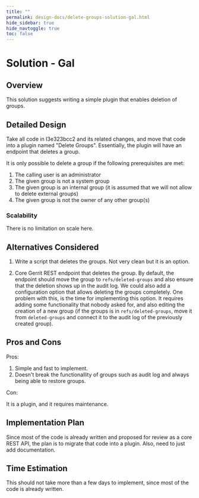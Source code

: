 ```yaml
---
title: ""
permalink: design-docs/delete-groups-solution-gal.html
hide_sidebar: true
hide_navtoggle: true
toc: false
---
```


# Solution - Gal

## <a id="overview"> Overview

This solution suggests writing a simple plugin that enables deletion of groups.

## <a id="detailed-design"> Detailed Design

Take all code in I3e323bcc2 and its related changes, and move that code into
a plugin named "Delete Groups".
Essentially, the plugin will have an endpoint that deletes a group.

It is only possible to delete a group if the following prerequisites are met:

1. The calling user is an administrator
2. The given group is not a system group
3. The given group is an internal group (it is assumed that we will not allow
to delete external groups)
4. The given group is not the owner of any other group(s)

### <a id="scalability"> Scalability

There is no limitation on scale here.

## <a id="alternatives-considered"> Alternatives Considered

1. Write a script that deletes the groups. Not very clean but it is an option.

2. Core Gerrit REST endpoint that deletes the group. By default, the endpoint
should move the group to `refs/deleted-groups` and also ensure that the deletion
shows up in the audit log. We could also add a configuration option that allows
deleting the groups completely. One problem with this, is the time for implementing this
option. It requires adding some functionality that nobody asked for, and also editing the
creation of a new group (if the groups is in `refs/deleted-groups`, move it from
`deleted-groups` and connect it to the audit log of the previously created group).

## <a id="pros-and-cons"> Pros and Cons

Pros:

1. Simple and fast to implement.
2. Doesn't break the functionallity of groups such as audit log and always being
able to restore groups.

Con:

It is a plugin, and it requires maintenance.

## <a id="implementation-plan"> Implementation Plan

Since most of the code is already written and proposed for review as a core REST
API, the plan is to migrate that code into a plugin. Also, need to just add documentation.

## <a id="time-estimation"> Time Estimation

This should not take more than a few days to implement, since most of the code is
already written.

